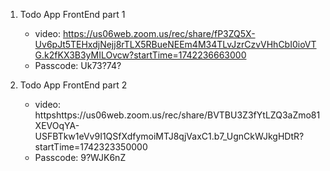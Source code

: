 1. Todo App FrontEnd part 1
   * video: https://us06web.zoom.us/rec/share/fP3ZQ5X-Uv6pJt5TEHxdjNejj8rTLX5RBueNEEm4M34TLvJzrCzvVHhCbI0ioVTG.k2fKX3B3yMILOvcw?startTime=1742236663000
   * Passcode: Uk73?74?

1. Todo App FrontEnd part 2
   * video: httpshttps://us06web.zoom.us/rec/share/BVTBU3Z3fYtLZQ3aZmo81XEVOqYA-USFBTkw1eVv9I1QSfXdfymoiMTJ8qjVaxC1.b7_UgnCkWJkgHDtR?startTime=1742323350000
   * Passcode: 9?WJK6nZ